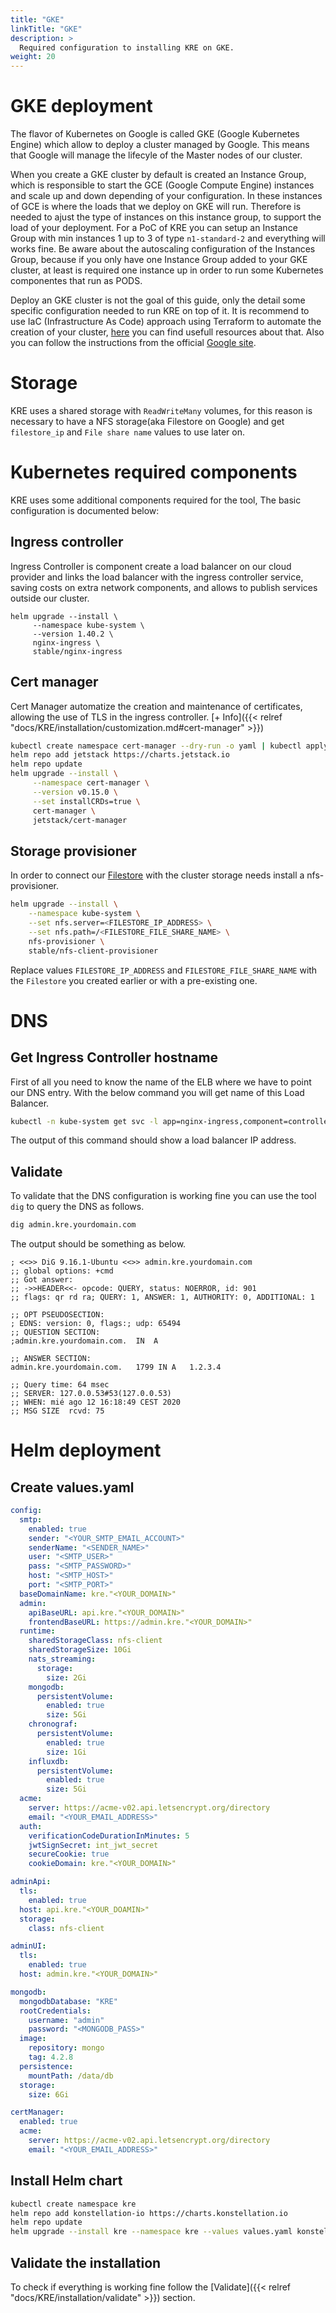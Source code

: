 ```yaml
---
title: "GKE"
linkTitle: "GKE"
description: >
  Required configuration to installing KRE on GKE.
weight: 20
---
```


# GKE deployment

The flavor of Kubernetes on Google is called GKE (Google Kubernetes Engine) which allow to deploy a cluster managed by Google. This means that Google will manage the lifecyle of the Master nodes of our cluster. 

When you create a GKE cluster by default is created an Instance Group, which is responsible to start the GCE (Google Compute Engine) instances and scale up and down depending of your configuration. In these instances of GCE is where the loads that we deploy on GKE will run. Therefore is needed to ajust the type of instances on this instance group, to support the load of your deployment.  For a PoC of KRE you can setup an Instance Group with min instances 1 up to 3 of type `n1-standard-2` and everything will works fine. Be aware about the autoscaling configuration of the Instances Group, because if you only have one Instance Group added to your GKE cluster, at least is required one instance up in order to run some Kubernetes componentes that run as PODS.

Deploy an GKE cluster is not the goal of this guide, only the detail some specific configuration needed to run KRE on top of it. It is recommend to use IaC (Infrastructure As Code) approach using Terraform to automate the creation of your cluster, [here](https://learn.hashicorp.com/tutorials/terraform/gke) you can find usefull resources about that. Also you can follow the instructions from the official [Google site](https://cloud.google.com/cloud-build/docs/deploying-builds/deploy-gke). 


# Storage

KRE uses a shared storage with `ReadWriteMany` volumes, for this reason is necessary to have a NFS storage(aka Filestore on Google) and get `filestore_ip` and `File share name` values to use later on.


# Kubernetes required components

KRE uses some additional components required for the tool, The basic configuration is documented below:

## Ingress controller

Ingress Controller is component create a load balancer on our cloud provider and links the load balancer with the ingress controller service, saving costs on extra network components, and allows to publish services outside our cluster.

```
helm upgrade --install \
     --namespace kube-system \
     --version 1.40.2 \
     nginx-ingress \
     stable/nginx-ingress
```

## Cert manager

Cert Manager automatize the creation and maintenance of certificates, allowing the use of TLS in the ingress controller. [+ Info]({{< relref "docs/KRE/installation/customization.md#cert-manager" >}})

```bash
kubectl create namespace cert-manager --dry-run -o yaml | kubectl apply -f -
helm repo add jetstack https://charts.jetstack.io
helm repo update
helm upgrade --install \
     --namespace cert-manager \
     --version v0.15.0 \
     --set installCRDs=true \
     cert-manager \
     jetstack/cert-manager
```


## Storage provisioner

In order to connect our [Filestore](#storage) with the cluster storage needs install a nfs-provisioner.

```bash
helm upgrade --install \
    --namespace kube-system \
    --set nfs.server=<FILESTORE_IP_ADDRESS> \
    --set nfs.path=/<FILESTORE_FILE_SHARE_NAME> \
    nfs-provisioner \
    stable/nfs-client-provisioner
```

Replace values `FILESTORE_IP_ADDRESS` and `FILESTORE_FILE_SHARE_NAME` with the `Filestore` you created earlier or with a pre-existing one.


# DNS


## Get Ingress Controller hostname

First of all you need to know the name of the ELB where we have to point our DNS entry. With the below command you will get name of this Load Balancer.

```bash
kubectl -n kube-system get svc -l app=nginx-ingress,component=controller -o jsonpath="{.items[0].status.loadBalancer.ingress[0].ip}"
```

The output of this command should show a load balancer IP address.

 
## Validate 

To validate that the DNS configuration is working fine you can use the tool `dig` to query the DNS as follows.

```bash
dig admin.kre.yourdomain.com
```
The output should be something as below.

```
; <<>> DiG 9.16.1-Ubuntu <<>> admin.kre.yourdomain.com
;; global options: +cmd
;; Got answer:
;; ->>HEADER<<- opcode: QUERY, status: NOERROR, id: 901
;; flags: qr rd ra; QUERY: 1, ANSWER: 1, AUTHORITY: 0, ADDITIONAL: 1

;; OPT PSEUDOSECTION:
; EDNS: version: 0, flags:; udp: 65494
;; QUESTION SECTION:
;admin.kre.yourdomain.com.	IN	A

;; ANSWER SECTION:
admin.kre.yourdomain.com.	1799 IN	A	1.2.3.4

;; Query time: 64 msec
;; SERVER: 127.0.0.53#53(127.0.0.53)
;; WHEN: mié ago 12 16:18:49 CEST 2020
;; MSG SIZE  rcvd: 75

```

# Helm deployment

## Create values.yaml


```yaml
config:
  smtp:
    enabled: true
    sender: "<YOUR_SMTP_EMAIL_ACCOUNT>"
    senderName: "<SENDER_NAME>"
    user: "<SMTP_USER>"
    pass: "<SMTP_PASSWORD>"
    host: "<SMTP_HOST>"
    port: "<SMTP_PORT>"
  baseDomainName: kre."<YOUR_DOMAIN>"
  admin:
    apiBaseURL: api.kre."<YOUR_DOMAIN>"
    frontendBaseURL: https://admin.kre."<YOUR_DOMAIN>"
  runtime:
    sharedStorageClass: nfs-client
    sharedStorageSize: 10Gi
    nats_streaming:
      storage:
        size: 2Gi
    mongodb:
      persistentVolume:
        enabled: true
        size: 5Gi
    chronograf:
      persistentVolume:
        enabled: true
        size: 1Gi
    influxdb:
      persistentVolume:
        enabled: true
        size: 5Gi
  acme:
    server: https://acme-v02.api.letsencrypt.org/directory
    email: "<YOUR_EMAIL_ADDRESS>"
  auth:
    verificationCodeDurationInMinutes: 5
    jwtSignSecret: int_jwt_secret
    secureCookie: true
    cookieDomain: kre."<YOUR_DOMAIN>"

adminApi:
  tls:
    enabled: true
  host: api.kre."<YOUR_DOAMIN>"
  storage:
    class: nfs-client

adminUI:
  tls:
    enabled: true
  host: admin.kre."<YOUR_DOMAIN>"

mongodb:
  mongodbDatabase: "KRE"
  rootCredentials:
    username: "admin"
    password: "<MONGODB_PASS>"
  image:
    repository: mongo
    tag: 4.2.8
  persistence:
    mountPath: /data/db
  storage:
    size: 6Gi

certManager:
  enabled: true
  acme:
    server: https://acme-v02.api.letsencrypt.org/directory
    email: "<YOUR_EMAIL_ADDRESS>"
```

## Install Helm chart
```bash
kubectl create namespace kre
helm repo add konstellation-io https://charts.konstellation.io
helm repo update
helm upgrade --install kre --namespace kre --values values.yaml konstellation-io/kre
```

## Validate the installation
To check if everything is working fine follow the [Validate]({{< relref "docs/KRE/installation/validate" >}}) section.